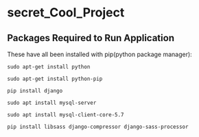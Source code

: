 # secret_Cool_Project

## Packages Required to Run Application
These have all been installed with pip(python package manager):

`sudo apt-get install python`

`sudo apt-get install python-pip`

`pip install django`

`sudo apt install mysql-server`

`sudo apt install mysql-client-core-5.7`

`pip install libsass django-compressor django-sass-processor`
